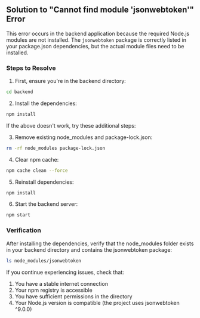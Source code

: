 ## Solution to "Cannot find module 'jsonwebtoken'" Error

This error occurs in the backend application because the required Node.js modules are not installed. The `jsonwebtoken` package is correctly listed in your package.json dependencies, but the actual module files need to be installed.

### Steps to Resolve

1. First, ensure you're in the backend directory:
```bash
cd backend
```

2. Install the dependencies:
```bash
npm install
```

If the above doesn't work, try these additional steps:

3. Remove existing node_modules and package-lock.json:
```bash
rm -rf node_modules package-lock.json
```

4. Clear npm cache:
```bash
npm cache clean --force
```

5. Reinstall dependencies:
```bash
npm install
```

6. Start the backend server:
```bash
npm start
```

### Verification
After installing the dependencies, verify that the node_modules folder exists in your backend directory and contains the jsonwebtoken package:
```bash
ls node_modules/jsonwebtoken
```

If you continue experiencing issues, check that:
1. You have a stable internet connection
2. Your npm registry is accessible
3. You have sufficient permissions in the directory
4. Your Node.js version is compatible (the project uses jsonwebtoken ^9.0.0)